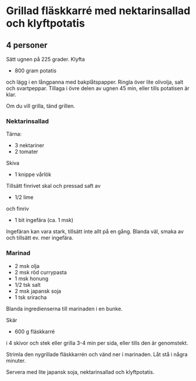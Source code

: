 # Grillad fläskkarré med nektarinsallad och klyftpotatis
## 4 personer

Sätt ugnen på 225 grader. Klyfta

* 800 gram potatis

och lägg i en långpanna med bakplåtspapper. Ringla över lite olivolja, salt och svartpeppar. Tillaga i övre delen av ugnen 45 min, eller tills potatisen är klar.

Om du vill grilla, tänd grillen.

### Nektarinsallad
Tärna:

* 3 nektariner
* 2 tomater

Skiva

* 1 knippe vårlök

Tillsätt finrivet skal och pressad saft av

* 1/2 lime

och finriv

* 1 bit ingefära (ca. 1 msk)

Ingefäran kan vara stark, tillsätt inte allt på en gång. Blanda väl, smaka av och tillsätt ev. mer ingefära.

### Marinad
* 2 msk olja
* 2 msk röd currypasta
* 1 msk honung
* 1/2 tsk salt
* 2 msk japansk soja
* 1 tsk sriracha

Blanda ingredienserna till marinaden i en bunke.

Skär

* 600 g fläskkarré

i 4 skivor och stek eller grilla 3-4 min per sida, eller tills den är genomstekt.
 
Strimla den nygrillade fläskkarrén och vänd ner i marinaden. Låt stå i några minuter.

Servera med lite japansk soja, nektarinsallad och klyftpotatis.
